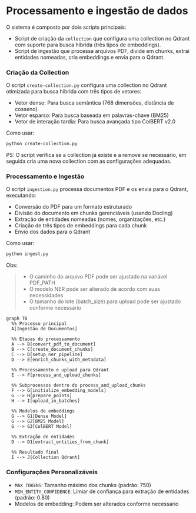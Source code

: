 # Processamento e ingestão de dados

O sistema é composto por dois scripts principais:

- Script de criação da `collection` que configura uma collection no Qdrant com suporte para busca híbrida (três tipos de embeddings).
- Script de ingestão que processa arquivos PDF, divide em chunks, extrai entidades nomeadas, cria embeddings e envia para o Qdrant.

### Criação da Collection
O script `create-collection.py` configura uma collection no Qdrant otimizada para busca híbrida com três tipos de vetores:

- Vetor denso: Para busca semântica (768 dimensões, distância de cosseno)
- Vetor esparso: Para busca baseada em palavras-chave (BM25)
- Vetor de interação tardia: Para busca avançada tipo ColBERT v2.0

Como usar:
```bash
python create-collection.py
```

PS: O script verifica se a collection já existe e a remove se necessário, em seguida cria uma nova collection com as configurações adequadas.

### Processamento e Ingestão
O script `ingestion.py` processa documentos PDF e os envia para o Qdrant, executando:

- Conversão do PDF para um formato estruturado
- Divisão do documento em chunks gerenciáveis (usando Docling)
- Extração de entidades nomeadas (nomes, organizações, etc.)
- Criação de três tipos de embeddings para cada chunk
- Envio dos dados para o Qdrant

Como usar:
```bash
python ingest.py
```
Obs:

> - O caminho do arquivo PDF pode ser ajustado na variável PDF_PATH
> - O modelo NER pode ser alterado de acordo com suas necessidades
> - O tamanho do lote (batch_size) para upload pode ser ajustado conforme necessário

```mermaid
graph TB
  %% Processo principal
  A[Ingestão de Documentos]

  %% Etapas do processamento
  A --> B[convert_pdf_to_document]
  B --> C[create_document_chunks]
  C --> D[setup_ner_pipeline]
  D --> E[enrich_chunks_with_metadata]
  
  %% Processamento e upload para Qdrant
  E --> F[process_and_upload_chunks]
  
  %% Subprocessos dentro do process_and_upload_chunks
  F --> G[initialize_embedding_models]
  G --> H[prepare_points]
  H --> I[upload_in_batches]

  %% Modelos de embeddings
  G --> G1[Dense Model]
  G --> G2[BM25 Model]
  G --> G3[ColBERT Model]

  %% Extração de entidades
  D --> D1[extract_entities_from_chunk]
  
  %% Resultado final
  I --> J[Collection Qdrant]
```

### Configurações Personalizáveis

- `MAX_TOKENS`: Tamanho máximo dos chunks (padrão: 750)
- `MIN_ENTITY_CONFIDENCE`: Limiar de confiança para extração de entidades (padrão: 0.80)
- Modelos de embedding: Podem ser alterados conforme necessário